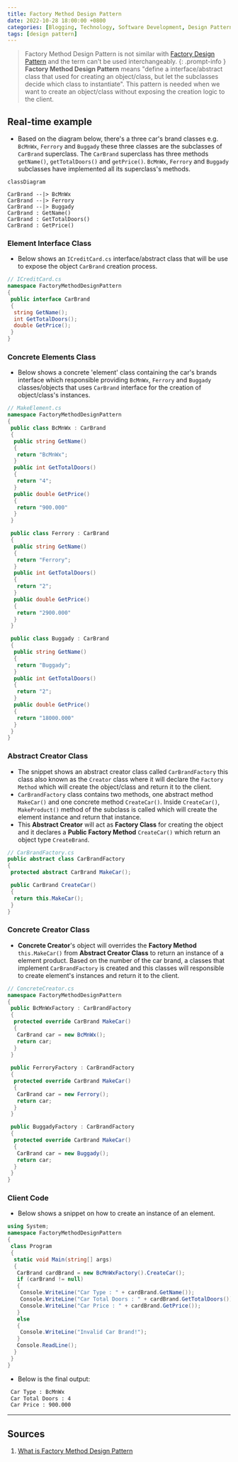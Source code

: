 ```yaml
---
title: Factory Method Design Pattern
date: 2022-10-28 18:00:00 +0800
categories: [Blogging, Technology, Software Development, Design Pattern]
tags: [design pattern]
---
```



> Factory Method Design Pattern is not similar with [Factory Design Pattern](/posts/factory-design-pattern/) and the term can't be used interchangeably.
{: .prompt-info }
> **Factory Method Design Pattern** means "define a interface/abstract class that used for creating an object/class, but let the subclasses decide which class to instantiate". This pattern is needed when we want to create an object/class without exposing the creation logic to the client.

## Real-time example

- Based on the diagram below, there's a three car's brand classes e.g. `BcMnWx`, `Ferrory` and `Buggady` these three classes are the subclasses of `CarBrand` superclass. The `CarBrand` superclass has three methods `getName()`, `getTotalDoors()` and `getPrice()`.  `BcMnWx`, `Ferrory` and `Buggady` subclasses have implemented all its superclass's methods.

```mermaid
classDiagram

CarBrand --|> BcMnWx
CarBrand --|> Ferrory
CarBrand --|> Buggady
CarBrand : GetName()
CarBrand : GetTotalDoors()
CarBrand : GetPrice()

```

### Element Interface Class

- Below shows an `ICreditCard.cs` interface/abstract class that will be use to expose  the object `CarBrand` creation process.

```c#
// ICreditCard.cs
namespace FactoryMethodDesignPattern
{
 public interface CarBrand
 {
  string GetName();
  int GetTotalDoors();
  double GetPrice();
 }
}
```

### Concrete Elements Class

- Below shows a concrete 'element' class containing the car's brands interface which responsible providing `BcMnWx`, `Ferrory` and `Buggady` classes/objects that uses `CarBrand` interface for the creation of object/class's instances.

```c#
// MakeElement.cs
namespace FactoryMethodDesignPattern
{
 public class BcMnWx : CarBrand
 {
  public string GetName()
  {
   return "BcMnWx";
  }
  public int GetTotalDoors()
  {
   return "4";
  }
  public double GetPrice()
  {
   return "900.000"
  }
 }

 public class Ferrory : CarBrand
 {
  public string GetName()
  {
   return "Ferrory";
  }
  public int GetTotalDoors()
  {
   return "2";
  }
  public double GetPrice()
  {
   return "2900.000"
  }
 }

 public class Buggady : CarBrand
 {
  public string GetName()
  {
   return "Buggady";
  }
  public int GetTotalDoors()
  {
   return "2";
  }
  public double GetPrice()
  {
   return "18000.000"
  }
 }
}
```

### Abstract Creator Class

- The snippet shows an abstract creator class called `CarBrandFactory` this class also known as the `Creator` class where it will declare the `Factory Method` which will create the object/class and return it to the client.
- `CarBrandFactory` class contains two methods, one abstract method `MakeCar()` and one concrete method `CreateCar()`. Inside `CreateCar()`,  `MakeProduct()` method of the subclass is called which will create the element instance and return that instance.
- This **Abstract Creator** will act as **Factory Class** for creating the object and it declares a **Public Factory Method** `CreateCar()` which return an object type `CreateBrand`.

```c#
// CarBrandFactory.cs
public abstract class CarBrandFactory
{
 protected abstract CarBrand MakeCar();

 public CarBrand CreateCar()
 {
  return this.MakeCar();
 }
}
```

### Concrete Creator Class

- **Concrete Creator**'s  object will overrides the **Factory Method** `this.MakeCar()` from **Abstract Creator Class** to return an instance of a element product. Based on the number of the car brand, a classes that implement `CarBrandFactory` is created and this classes will responsible to create element's instances and return it to the client.

```c#
// ConcreteCreator.cs
namespace FactoryMethodDesignPattern
{
 public BcMnWxFactory : CarBrandFactory
 {
  protected override CarBrand MakeCar()
  {
   CarBrand car = new BcMnWx();
   return car;
  }
 }
 
 public FerroryFactory : CarBrandFactory
 {
  protected override CarBrand MakeCar()
  {
   CarBrand car = new Ferrory();
   return car;
  }
 }

 public BuggadyFactory : CarBrandFactory
 {
  protected override CarBrand MakeCar()
  {
   CarBrand car = new Buggady();
   return car;
  }
 }
}
```

### Client Code

- Below shows a snippet on how to create an instance of an element.

```c#
using System;
namespace FactoryMethodDesignPattern
{
 class Program
 {
  static void Main(string[] args)
  {
   CarBrand cardBrand = new BcMnWxFactory().CreateCar();
   if (carBrand != null) 
   {
    Console.WriteLine("Car Type : " + cardBrand.GetName());
    Console.WriteLine("Car Total Doors : " + cardBrand.GetTotalDoors());
    Console.WriteLine("Car Price : " + cardBrand.GetPrice());
   }
   else 
   {
    Console.WriteLine("Invalid Car Brand!");
   }
   Console.ReadLine();
  }
 }
}
```

- Below is the final output:

```md
 Car Type : BcMnWx
 Car Total Doors : 4
 Car Price : 900.000
```

---

## Sources

1. [What is Factory Method Design  Pattern](https://dotnettutorials.net/lesson/factory-method-design-pattern-csharp/)
